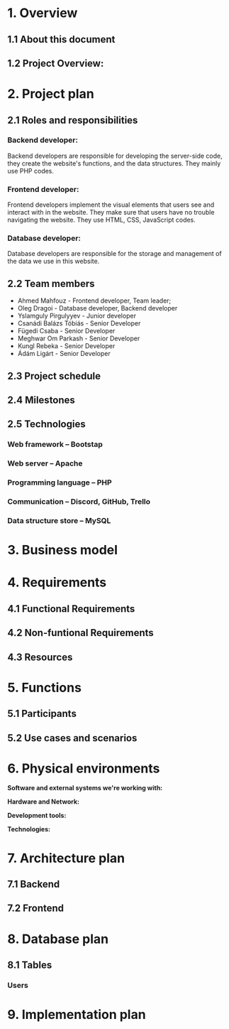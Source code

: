 # 1. Overview 

## 1.1 About this document


## 1.2 Project Overview:


# 2. Project plan
## 2.1 Roles and responsibilities
### Backend developer:
Backend developers are responsible for developing the server-side code, they create the website's functions, and the data structures. They mainly use PHP codes.

### Frontend developer:
Frontend developers implement the visual elements that users see and interact with in the website. They make sure that users have no trouble navigating the website. They use HTML, CSS, JavaScript codes.

### Database developer:
Database developers are responsible for the storage and management of the data we use in this website. 

## 2.2 Team members

* Ahmed Mahfouz - Frontend developer, Team leader;
* Oleg Dragoi - Database developer, Backend developer
* Yslamguly Pirgulyyev - Junior developer
* Csanádi Balázs Tóbiás - Senior Developer
* Fügedi Csaba - Senior Developer
* Meghwar Om Parkash - Senior Developer
* Kungl Rebeka - Senior Developer
* Ádám Ligárt - Senior Developer

## 2.3 Project schedule


## 2.4 Milestones


## 2.5 Technologies

### Web framework – Bootstap


### Web server – Apache


### Programming language – PHP


### Communication – Discord, GitHub, Trello


### Data structure store – MySQL


# 3. Business model


# 4. Requirements

## 4.1 Functional Requirements


## 4.2 Non-funtional Requirements


## 4.3 Resources


# 5. Functions

## 5.1 Participants

## 5.2 Use cases and scenarios


# 6. Physical environments

**Software and external systems we're working with:**


**Hardware and Network:**

**Development tools:**

**Technologies:**

# 7. Architecture plan
## 7.1 Backend

## 7.2 Frontend

# 8. Database plan

## 8.1 Tables

### Users

# 9. Implementation plan
